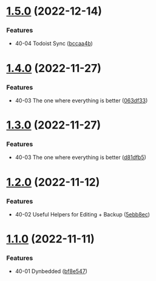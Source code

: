 # [1.5.0](https://github.com/MMoMM-org/obsidian-youtube-vault/compare/1.4.0...1.5.0) (2022-12-14)


### Features

* 40-04 Todoist Sync ([bccaa4b](https://github.com/MMoMM-org/obsidian-youtube-vault/commit/bccaa4b1305bc85b609ccc297eae7fee9b105736))

# [1.4.0](https://github.com/MMoMM-org/obsidian-youtube-vault/compare/1.3.0...1.4.0) (2022-11-27)


### Features

* 40-03 The one where everything is better ([063df33](https://github.com/MMoMM-org/obsidian-youtube-vault/commit/063df333e01e5ed17a56f0b953a7085b8190a885))

# [1.3.0](https://github.com/MMoMM-org/obsidian-youtube-vault/compare/1.2.0...1.3.0) (2022-11-27)


### Features

* 40-03 The one where everything is better ([d81dfb5](https://github.com/MMoMM-org/obsidian-youtube-vault/commit/d81dfb516d1bbebdcb2c0243aa886ea8bc5cc62c))

# [1.2.0](https://github.com/MMoMM-org/obsidian-youtube-vault/compare/1.1.0...1.2.0) (2022-11-12)


### Features

* 40-02 Useful Helpers for Editing + Backup ([5ebb8ec](https://github.com/MMoMM-org/obsidian-youtube-vault/commit/5ebb8ec80099f4e1a17ad1743d458d9580fedd27))

# [1.1.0](https://github.com/MMoMM-org/obsidian-youtube-vault/compare/1.0.0...1.1.0) (2022-11-11)


### Features

* 40-01 Dynbedded ([bf8e547](https://github.com/MMoMM-org/obsidian-youtube-vault/commit/bf8e547ebc447ac47bddcf8ff3e4e81b7171cdba))
